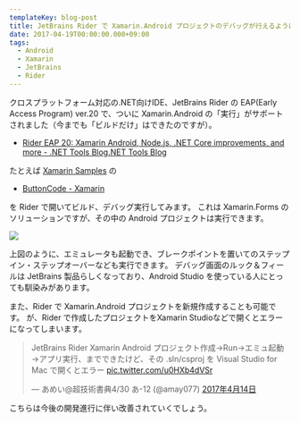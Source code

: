 ```yaml
---
templateKey: blog-post
title: JetBrains Rider で Xamarin.Android プロジェクトのデバッグが行えるようになりました
date: 2017-04-19T00:00:00.000+09:00
tags:
  - Android
  - Xamarin
  - JetBrains
  - Rider
---
```

クロスプラットフォーム対応の.NET向けIDE、JetBrains Rider の EAP(Early Access Program) ver.20 で、ついに Xamarin.Android の「実行」がサポートされました（今までも「ビルドだけ」はできたのですが）。

<!--more-->

* [Rider EAP 20: Xamarin Android, Node.js, .NET Core improvements, and more - .NET Tools Blog.NET Tools Blog](https://blog.jetbrains.com/dotnet/2017/04/14/rider-eap-20-xamarin-android-node-js-net-core-improvements/)

たとえば [Xamarin Samples](https://developer.xamarin.com/samples/) の

* [ButtonCode - Xamarin](https://developer.xamarin.com/samples/xamarin-forms/ButtonCode/)

を Rider で開いてビルド、デバッグ実行してみます。
これは Xamarin.Forms のソリューションですが、その中の Android プロジェクトは実行できます。

![](/img/posts/rider_supports_xamarin_android_project_01.png)

上図のように、エミュレータも起動でき、ブレークポイントを置いてのステップイン・ステップオーバーなども実行できます。
デバッグ画面のルック＆フィールは JetBrains 製品らしくなっており、Android Studio を使っている人にとっても馴染みがあります。

また、Rider で Xamarin.Android プロジェクトを新規作成することも可能です。
が、Rider で作成したプロジェクトをXamarin Studioなどで開くとエラーになってしまいます。

<blockquote class="twitter-tweet" data-lang="ja"><p lang="ja" dir="ltr">JetBrains Rider  Xamarin Android プロジェクト作成→Run→エミュ起動→アプリ実行、までできたけど、その .sln/csproj を Visual Studio for Mac で開くとエラー <a href="https://t.co/u0HXb4dVSr">pic.twitter.com/u0HXb4dVSr</a></p>&mdash; あめい@超技術書典4/30 あ-12 (@amay077) <a href="https://twitter.com/amay077/status/852912306056863744">2017年4月14日</a></blockquote>
<script async src="//platform.twitter.com/widgets.js" charset="utf-8"></script>

こちらは今後の開発進行に伴い改善されていくでしょう。